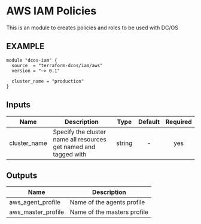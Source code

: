 AWS IAM Policies
===============
This is an module to creates policies and roles to be used with DC/OS


EXAMPLE
-------
```hcl
module "dcos-iam" {
  source  = "terraform-dcos/iam/aws"
  version = "~> 0.1"

  cluster_name = "production"
}
```



## Inputs

| Name | Description | Type | Default | Required |
|------|-------------|:----:|:-----:|:-----:|
| cluster_name | Specify the cluster name all resources get named and tagged with | string | - | yes |

## Outputs

| Name | Description |
|------|-------------|
| aws_agent_profile | Name of the agents profile |
| aws_master_profile | Name of the masters profile |

